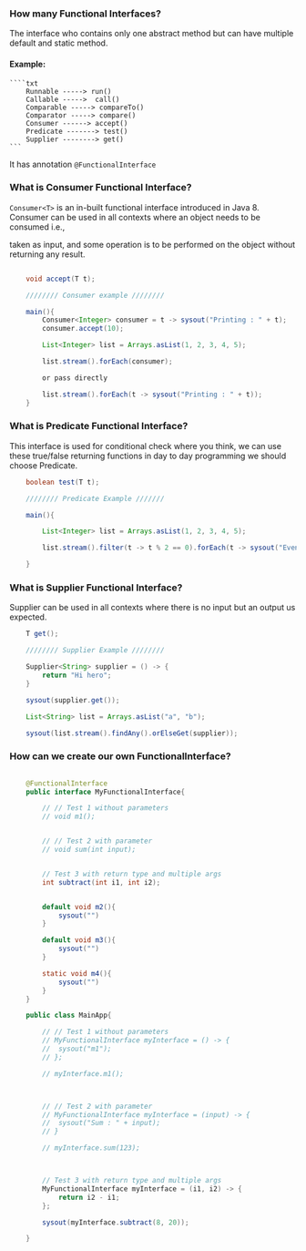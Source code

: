 ### How many Functional Interfaces?

The interface who contains only one abstract method
but can have multiple default and static method.

#### Example:

    ````txt
    	Runnable -----> run()
    	Callable ----->  call()
    	Comparable -----> compareTo()
    	Comparator -----> compare()
    	Consumer ------> accept()
    	Predicate -------> test()
    	Supplier --------> get()
    ```

It has annotation `@FunctionalInterface`

### What is Consumer Functional Interface?

`Consumer<T>` is an in-built functional interface introduced in Java 8.
Consumer can be used in all contexts where an object needs to be consumed i.e.,

taken as input, and some operation is to be performed on the object without returning any result.

```java

    void accept(T t);

    //////// Consumer example ////////

    main(){
    	Consumer<Integer> consumer = t -> sysout("Printing : " + t);
    	consumer.accept(10);

    	List<Integer> list = Arrays.asList(1, 2, 3, 4, 5);

    	list.stream().forEach(consumer);

    	or pass directly

    	list.stream().forEach(t -> sysout("Printing : " + t));
    }
```

### What is Predicate Functional Interface?

This interface is used for conditional check
where you think, we can use these true/false returning functions in day to day programming we should choose Predicate.

```java
    boolean test(T t);

    //////// Predicate Example ///////

    main(){

    	List<Integer> list = Arrays.asList(1, 2, 3, 4, 5);

    	list.stream().filter(t -> t % 2 == 0).forEach(t -> sysout("Even : " + t));

    }
```

### What is Supplier Functional Interface?

Supplier can be used in all contexts where there is no input but an output us expected.

```java
    T get();

    //////// Supplier Example ////////

    Supplier<String> supplier = () -> {
    	return "Hi hero";
    }

    sysout(supplier.get());

    List<String> list = Arrays.asList("a", "b");

    sysout(list.stream().findAny().orElseGet(supplier));

```

### How can we create our own FunctionalInterface?

```java

    @FunctionalInterface
    public interface MyFunctionalInterface{

    	// // Test 1 without parameters
    	// void m1();


    	// // Test 2 with parameter
    	// void sum(int input);


    	// Test 3 with return type and multiple args
    	int subtract(int i1, int i2);


    	default void m2(){
    		sysout("")
    	}

    	default void m3(){
    		sysout("")
    	}

    	static void m4(){
    		sysout("")
    	}
    }

    public class MainApp{

    	// // Test 1 without parameters
    	// MyFunctionalInterface myInterface = () -> {
    	// 	sysout("m1");
    	// };

    	// myInterface.m1();



    	// // Test 2 with parameter
    	// MyFunctionalInterface myInterface = (input) -> {
    	// 	sysout("Sum : " + input);
    	// }

    	// myInterface.sum(123);



    	// Test 3 with return type and multiple args
    	MyFunctionalInterface myInterface = (i1, i2) -> {
    		return i2 - i1;
    	};

    	sysout(myInterface.subtract(8, 20));

    }



```
